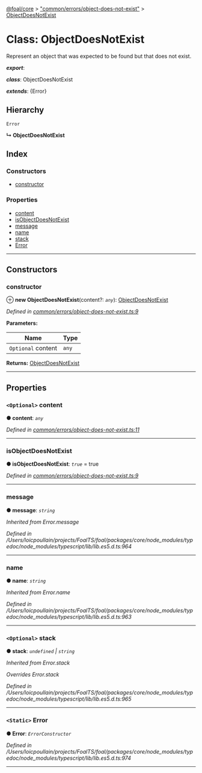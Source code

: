 [@foal/core](../README.md) > ["common/errors/object-does-not-exist"](../modules/_common_errors_object_does_not_exist_.md) > [ObjectDoesNotExist](../classes/_common_errors_object_does_not_exist_.objectdoesnotexist.md)

# Class: ObjectDoesNotExist

Represent an object that was expected to be found but that does not exist.

*__export__*: 

*__class__*: ObjectDoesNotExist

*__extends__*: {Error}

## Hierarchy

 `Error`

**↳ ObjectDoesNotExist**

## Index

### Constructors

* [constructor](_common_errors_object_does_not_exist_.objectdoesnotexist.md#constructor)

### Properties

* [content](_common_errors_object_does_not_exist_.objectdoesnotexist.md#content)
* [isObjectDoesNotExist](_common_errors_object_does_not_exist_.objectdoesnotexist.md#isobjectdoesnotexist)
* [message](_common_errors_object_does_not_exist_.objectdoesnotexist.md#message)
* [name](_common_errors_object_does_not_exist_.objectdoesnotexist.md#name)
* [stack](_common_errors_object_does_not_exist_.objectdoesnotexist.md#stack)
* [Error](_common_errors_object_does_not_exist_.objectdoesnotexist.md#error)

---

## Constructors

<a id="constructor"></a>

###  constructor

⊕ **new ObjectDoesNotExist**(content?: *`any`*): [ObjectDoesNotExist](_common_errors_object_does_not_exist_.objectdoesnotexist.md)

*Defined in [common/errors/object-does-not-exist.ts:9](https://github.com/FoalTS/foal/blob/07f00115/packages/core/src/common/errors/object-does-not-exist.ts#L9)*

**Parameters:**

| Name | Type |
| ------ | ------ |
| `Optional` content | `any` |

**Returns:** [ObjectDoesNotExist](_common_errors_object_does_not_exist_.objectdoesnotexist.md)

___

## Properties

<a id="content"></a>

### `<Optional>` content

**● content**: *`any`*

*Defined in [common/errors/object-does-not-exist.ts:11](https://github.com/FoalTS/foal/blob/07f00115/packages/core/src/common/errors/object-does-not-exist.ts#L11)*

___
<a id="isobjectdoesnotexist"></a>

###  isObjectDoesNotExist

**● isObjectDoesNotExist**: *`true`* = true

*Defined in [common/errors/object-does-not-exist.ts:9](https://github.com/FoalTS/foal/blob/07f00115/packages/core/src/common/errors/object-does-not-exist.ts#L9)*

___
<a id="message"></a>

###  message

**● message**: *`string`*

*Inherited from Error.message*

*Defined in /Users/loicpoullain/projects/FoalTS/foal/packages/core/node_modules/typedoc/node_modules/typescript/lib/lib.es5.d.ts:964*

___
<a id="name"></a>

###  name

**● name**: *`string`*

*Inherited from Error.name*

*Defined in /Users/loicpoullain/projects/FoalTS/foal/packages/core/node_modules/typedoc/node_modules/typescript/lib/lib.es5.d.ts:963*

___
<a id="stack"></a>

### `<Optional>` stack

**● stack**: *`undefined` \| `string`*

*Inherited from Error.stack*

*Overrides Error.stack*

*Defined in /Users/loicpoullain/projects/FoalTS/foal/packages/core/node_modules/typedoc/node_modules/typescript/lib/lib.es5.d.ts:965*

___
<a id="error"></a>

### `<Static>` Error

**● Error**: *`ErrorConstructor`*

*Defined in /Users/loicpoullain/projects/FoalTS/foal/packages/core/node_modules/typedoc/node_modules/typescript/lib/lib.es5.d.ts:974*

___

